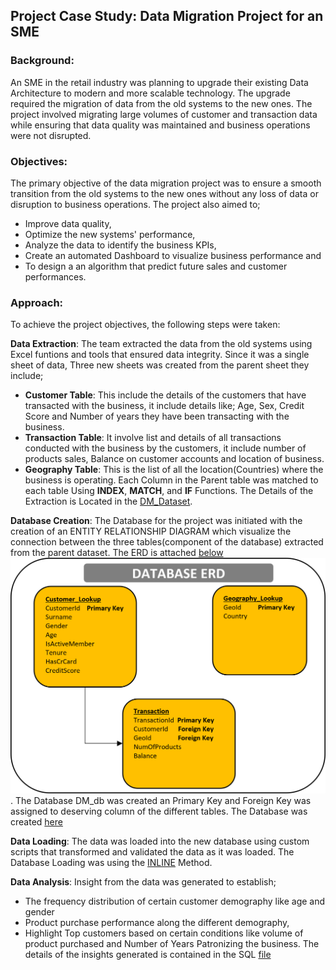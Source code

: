 ## Project Case Study: Data Migration Project for an SME

### Background:
An SME in the retail industry was planning to upgrade their existing Data Architecture to modern and more scalable technology. The upgrade required the migration of data from the old systems to the new ones. The project involved migrating large volumes of customer and transaction data while ensuring that data quality was maintained and business operations were not disrupted.

### Objectives:
The primary objective of the data migration project was to ensure a smooth transition from the old systems to the new ones without any loss of data or disruption to business operations. The project also aimed to;
  - Improve data quality,
  - Optimize the new systems' performance,
  - Analyze the data to identify the business KPIs,
  - Create an automated Dashboard to visualize business performance and
  - To design a an algorithm that predict future sales and customer performances.

### Approach:
To achieve the project objectives, the following steps were taken:

**Data Extraction**: The team extracted the data from the old systems using Excel funtions and tools that ensured data integrity. Since it was a single sheet of data, Three new sheets was created from the parent sheet they include;
   -  **Customer Table**: This include the details of the customers that have transacted with the business, it include details like; Age, Sex, Credit Score and Number of           years they have been transacting with the business.
   -  **Transaction Table**: It involve list and details of all transactions conducted with the business by the customers, it include number of products sales, Balance on           customer accounts and location of business.
   -  **Geography Table**: This is the list of all the location(Countries) where the business is operating.
    Each Column in the Parent table was matched to each table Using **INDEX**, **MATCH**, and **IF** Functions. The Details of the Extraction is Located in the [DM_Dataset](https://github.com/Kile-kun/Data-Migration/blob/main/DM%20Dataset.xlsx).
  
**Database Creation**: The Database for the project was initiated with the creation of an ENTITY RELATIONSHIP DIAGRAM which visualize the connection between the three tables(component of the database) extracted from the parent dataset. The ERD is attached [below](https://github.com/Kile-kun/Data-Migration/blob/main/DM%20ERD.png) ![alt text](https://github.com/Kile-kun/Data-Migration/blob/main/DM%20ERD.png). The Database DM_db was created an Primary Key and Foreign Key was assigned to deserving column of the different tables. The Database was created [here](https://github.com/Kile-kun/Data-Migration/blob/main/DM_db.sql)

**Data Loading**: The data was loaded into the new database using custom scripts that transformed and validated the data as it was loaded. The Database Loading was using the [INLINE](https://github.com/Kile-kun/Data-Migration/blob/main/DM_db.sql) Method.

**Data Analysis**: Insight from the data was generated to establish;
   - The frequency distribution of certain customer demography like age and gender 
   - Product purchase performance along the different demography,
   - Highlight Top customers based on certain conditions like volume of product purchased and Number of Years Patronizing the business.
 The details of the insights generated is contained in the SQL [file](https://github.com/Kile-kun/Data-Migration/blob/main/DM%20EDA.sql)
